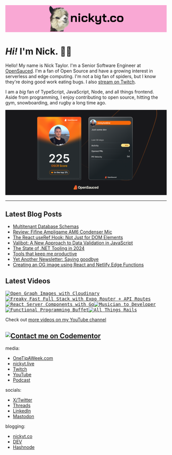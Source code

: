 <kbd><a href="https://www.nickyt.co" title="My website"><img src="github-banner.png" alt="An alpaca grinning with the words livecoding.ca beside them" /></a></kbd>

# <em>Hi!</em> I'm Nick. 👋🏻

Hello! My name is Nick Taylor. I'm a Senior Software Engineer at [OpenSauced](https://opensauced.pizza). I'm a fan of Open Source and have a growing interest in serverless and edge computing. I'm not a big fan of spiders, but I know they're doing good work eating bugs. I also [stream on Twitch](https://nickyt.live).

I am a <em>big</em> fan of TypeScript, JavaScript, Node, and all things frontend. Aside from programming, I enjoy contributing to open source, hitting the gym, snowboarding, and rugby a long time ago.

[![My OpenSauced Dev Card](./dev-card.png)](https://oss.fyi/nickytonline)

---

## Latest Blog Posts

<!-- BLOG-POST-LIST:START -->

- [Multitenant Database Schemas](https://www.nickyt.co/blog/multitenant-database-schemas-4ofc/)
- [Review: Fifine Ampligame AM6 Condenser Mic](https://www.nickyt.co/blog/review-fifine-ampligame-am6-condenser-mic-714/)
- [The React useRef Hook: Not Just for DOM Elements](https://www.nickyt.co/blog/the-react-useref-hook-not-just-for-html-elements-3cf3/)
- [Valibot: A New Approach to Data Validation in JavaScript](https://www.nickyt.co/blog/valibot-a-new-approach-to-data-validation-in-javascript-1mgb/)
- [The State of .NET Tooling in 2024](https://www.nickyt.co/blog/the-state-of-net-tooling-2024-169g/)
- [Tools that keep me productive](https://www.nickyt.co/blog/tools-that-keep-me-productive-1no5/)
- [Yet Another Newsletter: Saying goodbye](https://www.nickyt.co/blog/yet-another-newsletter-saying-goodbye-d99/)
- [Creating an OG image using React and Netlify Edge Functions](https://www.nickyt.co/blog/creating-an-og-image-using-react-and-netlify-edge-functions-563a/)
<!-- BLOG-POST-LIST:END -->

## Latest Videos

<!-- VIDEO-LIST:START --><aside><kbd><a href="https://www.youtube.com/watch?v=JOqRNauMaGs" title="Open Graph Images with Cloudinary"><img src="https://img.youtube.com/vi/JOqRNauMaGs/maxresdefault.jpg" alt="Open Graph Images with Cloudinary" width="360" height="202" /></a></kbd><kbd><a href="https://www.youtube.com/watch?v=9GA2gbTa--o" title="Freaky Fast Full Stack with Expo Router + API Routes"><img src="https://img.youtube.com/vi/9GA2gbTa--o/maxresdefault.jpg" alt="Freaky Fast Full Stack with Expo Router + API Routes" width="360" height="202" /></a></kbd><kbd><a href="https://www.youtube.com/watch?v=86gJAksa9Qg" title="React Server Components with Go"><img src="https://img.youtube.com/vi/86gJAksa9Qg/maxresdefault.jpg" alt="React Server Components with Go" width="360" height="202" /></a></kbd><kbd><a href="https://www.youtube.com/watch?v=6TQ-uT3fC8Q" title="Musician to Developer"><img src="https://img.youtube.com/vi/6TQ-uT3fC8Q/maxresdefault.jpg" alt="Musician to Developer" width="360" height="202" /></a></kbd><kbd><a href="https://www.youtube.com/watch?v=kZfGCPOc2LA" title="Functional Programming Buffet"><img src="https://img.youtube.com/vi/kZfGCPOc2LA/maxresdefault.jpg" alt="Functional Programming Buffet" width="360" height="202" /></a></kbd><kbd><a href="https://www.youtube.com/watch?v=edHMgP28WL0" title="All Things Rails"><img src="https://img.youtube.com/vi/edHMgP28WL0/maxresdefault.jpg" alt="All Things Rails" width="360" height="202" /></a></kbd></aside><!-- VIDEO-LIST:END -->

Check out [more videos on my YouTube channel](https://www.youtube.com/channel/UCBLlEq0co24VFJIMEHNcPOQ)

## [![Contact me on Codementor](https://www.codementor.io/m-badges/nickytonline/im-a-cm-b.svg)](https://www.codementor.io/@nickytonline?refer=badge)

media:

- [OneTipAWeek.com](https://onetipaweek.com)
- [nickyt.live](https://nickyt.live)
- [Twitch](https://twitch.tv/nickytonline)
- [YouTube](https://nickyt.tube)
- [Podcast](https://pod.iamdeveloper.com)

socials:

- [X/Twitter](https://twitter.com/nickytonline)
- [Threads](https://www.threads.net/@nickytonline)
- [LinkedIn](https://www.linkedin.com/in/nickytonline)
- [Mastodon](https://toot.cafe/@nickytonline)

blogging:

- [nickyt.co](https://www.nickyt.co)
- [DEV](https://dev.to/nickytonline)
- [Hashnode](https://nickytonline.hashnode.dev)
